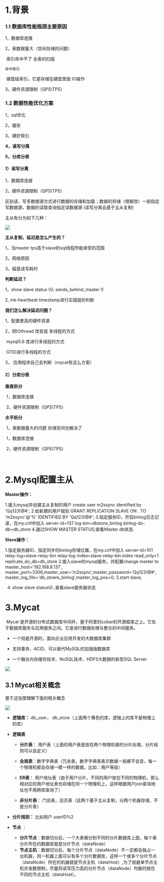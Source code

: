 # 1.背景

### 1.1 数据库性能瓶颈主要原因

1，数据库连接

2，表数据量大（空间存储的问题）

​	索引命中不了 全表的扫描

 	命中索引

​	 硬盘级索引，它是存储在硬盘里面  IO操作

3，硬件资源限制（QPS\TPS）

### 1.2 数据性能优化方案

1，sql优化

2，缓存

3，建好索引

**4，读写分离**

**5，分库分表**



#### 1）读写分离

1，数据库连接

2，硬件资源限制（QPS\TPS）

​		区别读、写多数据源方式进行数据的存储和加载；数据的存储（增删改）一般指定写数据源，数据的读取查询指定读数据源 (读写分离会基于主从复制)



主从有分为如下几种：

![](http://ww1.sinaimg.cn/large/b8a27c2fgy1g578ctj439j20oy0ctta9.jpg)



**主从复制，延迟是怎么产生的？**

1，当master  tps高于slave的sql线程所能承受的范围

2，网络原因

3，磁盘读写耗时



**判断延迟？**

1，show  slave status \G;  sends_behind_master  0

2,  mk-heartbeat  timestamp进行实践搓的判断



**我们怎么解决延迟问题？**

1，配置更高的硬件资源

2，把IOthread  改变成 多线程的方式

​	mysql5.6  库进行多线程的方式

​	 GTID进行多线程的方式

3， 应用程序自己去判断（mycat有这么方案）



#### 2）分库分表

**垂直拆分**

​	1，数据库连接

​	2，硬件资源限制（QPS\TPS）

**水平拆分**

​	1，表数据量大的问题 存储空间也解决了

​	1，数据库连接

​	2，硬件资源限制（QPS\TPS）

​	

# 2.Mysql配置主从

**Master操作：**

1.接入mysql并创建主从复制的用户
create user m2ssync identified by 'Qq123!@#';
2.给新建的用户赋权
GRANT REPLICATION SLAVE ON *.* TO 'm2ssync'@'%' IDENTIFIED BY 'Qq123!@#';
3.指定服务ID，开启binlog日志记录，在my.cnf中加入 
server-id=137
log-bin=dbstore_binlog
binlog-do-db=db_store
4.通过SHOW MASTER STATUS;查看Master db状态.



**Slave操作：**

1.指定服务器ID，指定同步的binlog存储位置，在my.cnf中加入
server-id=101
relay-log=slave-relay-bin
relay-log-index=slave-relay-bin.index
read_only=1
replicate_do_db=db_store
2.接入slave的mysql服务，并配置change master to master_host='192.168.8.137', master_port=3306,master_user='m2ssync',master_password='Qq123!@#',master_log_file='db_stoere_binlog',master_log_pos=0;
3.start slave;

4. show slave status\G ;查看slave服务器状态



# 3.Mycat

​		Mycat 是开源的分布式数据库中间件，基于阿里的cobar的开源框架之上。它处于数据库服务与应用服务之间。它是进行数据处理与整合的中间服务。

- 一个彻底开源的，面向企业应用开发的大数据库集群

-  支持事务、ACID、可以替代MySQL的加强版数据库

- 一个融合内存缓存技术、NoSQL技术、HDFS大数据的新型SQL Server

![](http://ww1.sinaimg.cn/mw690/b8a27c2fgy1g578ld5y96j20lw0dxdh1.jpg)

## 3.1 Mycat相关概念

基于这张图理解下面的相关概念

![](http://ww1.sinaimg.cn/mw690/b8a27c2fgy1g578sfctr6j20q30f1wl1.jpg)





- **逻辑库：**  db_user， db_store（上面两个黄色的库，逻辑上的库不是物理上的库）

- **逻辑表**

  - **分片表**： 用户表（上面的用户表是放在两个物理机做的分片处理，分片规则可以自定义）

  - **全局表**：数字字典表（冗余表，数字字典表表示数据一般都不会变，每一个物理机都会存储一模一样的数据，比如：用户等级）

  - **ER表**： 用户地址表（由于用户分片，不同的用户放在不同的物理机，那么相对应的用户地址表也存储在同一个物理机上，这样根据用户join查询地址也不用跨库查询了）

  - **非分片表**：  门店表，店员表（这两个基于主从复制，分两个机器存储，不是分片表）

- **分片规则：**   比如用户  userID%2

- **节点**  ：
  - **分片节点**：数据切分后，一个大表被分到不同的分片数据库上面，每个表分片所在的数据库就是分片节点（dataNode）
  - **节点主机**：数据切分后，每个分片节点（dataNode）不一定都会独占一台机器，同一机器上面可以有多个分片数据库，这样一个或多个分片节点（dataNode）所在的机器就是节点主机（dataHost）,为了规避单节点主机并发数限制，尽量将读写压力高的分片节点（dataNode）均衡的放在不同的节点主机（dataHost）。

